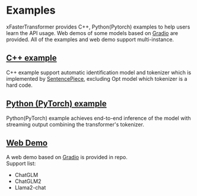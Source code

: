 # Examples
xFasterTransformer provides C++, Python(Pytorch) examples to help users learn the API usage. Web demos of some models based on [Gradio](https://www.gradio.app/) are provided. All of the examples and web demo support multi-instance.

## [C++ example](cpp/README.md)
C++ example support automatic identification model and tokenizer which is implemented by [SentencePiece](https://github.com/google/sentencepiece), excluding Opt model which tokenizer is a hard code.

## [Python (PyTorch) example](pytorch/README.md)
Python(PyTorch) example achieves end-to-end inference of the model with streaming output combining the transformer's tokenizer.

## [Web Demo](web_demo/README.md)
A web demo based on [Gradio](https://www.gradio.app/) is provided in repo.  
Support list:
- ChatGLM
- ChatGLM2
- Llama2-chat